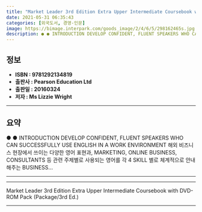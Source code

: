 ```yaml
---
title: "Market Leader 3rd Edition Extra Upper Intermediate Coursebook with DVD-ROM Pack (Package/3rd Ed.)"
date: 2021-05-31 06:35:43
categories: [외국도서, 경영-인문]
image: https://bimage.interpark.com/goods_image/2/4/6/5/298162465s.jpg
description: ● ● INTRODUCTION DEVELOP CONFIDENT, FLUENT SPEAKERS WHO CAN SUCCESSFULLY USE ENGLISH IN A WORK ENVIRONMENT 해외 비즈니스 현장에서 쓰이는 다양한 영어 표현과, MARKETING, ONLINE BUSI
---
```


## **정보**

- **ISBN : 9781292134819**
- **출판사 : Pearson Education Ltd**
- **출판일 : 20160324**
- **저자 : Ms Lizzie Wright**

------



## **요약**

●  ●  INTRODUCTION
DEVELOP CONFIDENT, FLUENT SPEAKERS WHO CAN SUCCESSFULLY USE ENGLISH IN A WORK ENVIRONMENT
해외 비즈니스 현장에서 쓰이는 다양한 영어 표현과, MARKETING, ONLINE BUSINESS, CONSULTANTS 등 관련 주제별로 사용되는 영어를 각 4 SKILL 별로 체계적으로 안내해주는 BUSINESS... 

------



------


Market Leader 3rd Edition Extra Upper Intermediate Coursebook with DVD-ROM Pack (Package/3rd Ed.) 

------


